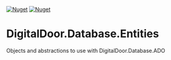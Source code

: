 [![Nuget](https://img.shields.io/nuget/v/Database.Entities?style=for-the-badge)](https://www.nuget.org/packages/Database.Entities)
[![Nuget](https://img.shields.io/nuget/dt/Database.Entities?style=for-the-badge)](https://www.nuget.org/packages/Database.Entities)

# DigitalDoor.Database.Entities
Objects and abstractions to use with DigitalDoor.Database.ADO